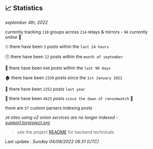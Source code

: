 
## 📈 Statistics
_september 4th, 2022_

currently tracking `118` groups across `214` relays & mirrors - _`96` currently online_ 📡

⏲ there have been `3` posts within the `last 24 hours`

🕓 there have been `22` posts within the `month of september`

📅 there have been `640` posts within the `last 90 days`

🏚 there have been `2339` posts since the `1st January 2022`

🚀 there have been `2252` posts `last year`

🦕 there have been `4625` posts `since the dawn of ransomwatch` 🐣

there are `57` custom parsers indexing posts

_`20` sites using v2 onion services are no longer indexed - [support.torproject.org](https://support.torproject.org/onionservices/v2-deprecation/)_

> see the project [README](https://github.com/jmousqueton/ransomwatch#readme) for backend technicals



Last update : _Sunday 04/09/2022 06.51 (UTC)_

